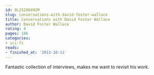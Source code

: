 ```yaml
---
id: OL25280491M
slug: conversations-with-david-foster-wallace
title: Conversations with David Foster Wallace
author: David Foster Wallace
rating: 4
pages: 186
categories:
- sci-fi
reads:
- finished_at: '2013-10-11'
---
```

Fantastic collection of interviews, makes me want to revisit his work.
